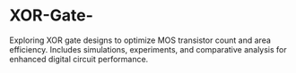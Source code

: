 # XOR-Gate-
Exploring XOR gate designs to optimize MOS transistor count and area efficiency. Includes simulations, experiments, and comparative analysis for enhanced digital circuit performance.
